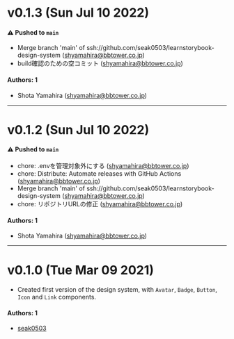 # v0.1.3 (Sun Jul 10 2022)

#### ⚠️ Pushed to `main`

- Merge branch 'main' of ssh://github.com/seak0503/learnstorybook-design-system (shyamahira@bbtower.co.jp)
- build確認のための空コミット (shyamahira@bbtower.co.jp)

#### Authors: 1

- Shota Yamahira (shyamahira@bbtower.co.jp)

---

# v0.1.2 (Sun Jul 10 2022)

#### ⚠️ Pushed to `main`

- chore: .envを管理対象外にする (shyamahira@bbtower.co.jp)
- chore: Distribute: Automate releases with GitHub Actions (shyamahira@bbtower.co.jp)
- Merge branch 'main' of ssh://github.com/seak0503/learnstorybook-design-system (shyamahira@bbtower.co.jp)
- chore: リポジトリURLの修正 (shyamahira@bbtower.co.jp)

#### Authors: 1

- Shota Yamahira (shyamahira@bbtower.co.jp)

---

# v0.1.0 (Tue Mar 09 2021)

- Created first version of the design system, with `Avatar`, `Badge`, `Button`, `Icon` and `Link` components.

#### Authors: 1

- [seak0503](https://github.com/your-username)
